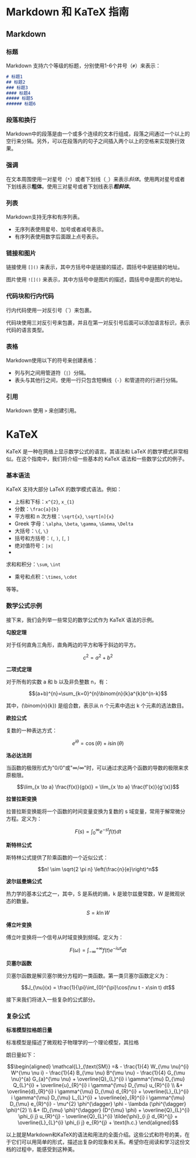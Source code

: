 # Markdown 和 KaTeX 指南

## Markdown

### 标题

Markdown 支持六个等级的标题，分别使用1-6个井号（`#`）来表示：

```markdown
# 标题1
## 标题2
### 标题3
#### 标题4
##### 标题5
###### 标题6
```

### 段落和换行

Markdown中的段落是由一个或多个连续的文本行组成，段落之间通过一个以上的空行来分隔。另外，可以在段落内的句子之间插入两个以上的空格来实现换行效果。

### 强调

在文本周围使用一对星号（`*`）或者下划线（`_`）来表示*斜体*。使用两对星号或者下划线表示**粗体**。使用三对星号或者下划线表示***粗斜体***。

### 列表

Markdown支持无序和有序列表。

- 无序列表使用星号、加号或者减号表示。
- 有序列表使用数字后面跟上点号表示。

### 链接和图片

链接使用 `[]()` 来表示，其中方括号中是链接的描述，圆括号中是链接的地址。

图片使用 `![]()` 来表示，其中方括号中是图片的描述，圆括号中是图片的地址。

### 代码块和行内代码

行内代码使用一对反引号（\`）来包裹。

代码块使用三对反引号来包裹，并且在第一对反引号后面可以添加语言标识，表示代码的语言类型。

### 表格

Markdown使用以下的符号来创建表格：

- 列与列之间用管道符（`|`）分隔。
- 表头与其他行之间，使用一行只包含短横线（`-`）和管道符的行进行分隔。

### 引用

Markdown 使用 `>` 来创建引用。


# KaTeX

KaTeX 是一种在网络上显示数学公式的语言。其语法和 LaTeX 的数学模式非常相似。在这个指南中，我们将介绍一些基本的 KaTeX 语法和一些数学公式的例子。

### 基本语法

KaTeX 支持大部分 LaTeX 的数学模式语法。例如：

- 上标和下标：`x^{2}`, `x_{1}`
- 分数：`\frac{a}{b}`
- 平方根和 n 次方根：`\sqrt{x}`, `\sqrt[n]{x}`
- Greek 字母：`\alpha`, `\beta`, `\gamma`, `\Gamma`, `\Delta`
- 大括号：`\{`, `\}`
- 括号和方括号：`(`, `)`, `[`, `]`
- 绝对值符号：`|x|`
-

 求和和积分：`\sum`, `\int`
- 乘号和点积：`\times`, `\cdot`

等等。

### 数学公式示例

接下来，我们会列举一些常见的数学公式作为 KaTeX 语法的示例。

**勾股定理**

对于任何直角三角形，直角两边的平方和等于斜边的平方。

$$c^{2}=a^{2}+b^{2}$$

**二项式定理**

对于所有的实数 a 和 b 以及非负整数 n，有：

$$(a+b)^{n}=\sum_{k=0}^{n}\binom{n}{k}a^{k}b^{n-k}$$

其中，\(\binom{n}{k}\) 是组合数，表示从 n 个元素中选出 k 个元素的选法数目。

**欧拉公式**

复数的一种表达方式：

$$e^{i \theta}=\cos(\theta)+i\sin(\theta)$$

**洛必达法则**

当函数的极限形式为"0/0"或"∞/∞"时，可以通过求这两个函数的导数的极限来求原极限。

$$\lim_{x \to a} \frac{f(x)}{g(x)} = \lim_{x \to a} \frac{f'(x)}{g'(x)}$$

**拉普拉斯变换**

拉普拉斯变换能将一个函数的时间变量变换为复数的 s 域变量，常用于解常微分方程。定义为：

$$F(s) = \int_{0}^{\infty} e^{-st}f(t) dt$$

**斯特林公式**

斯特林公式提供了阶乘函数的一个近似公式：

$$n! \sim \sqrt{2 \pi n} \left(\frac{n}{e}\right)^n$$

**波尔兹曼熵公式**

热力学的基本公式之一，其中，S 是系统的熵，k 是玻尔兹曼常数，W 是微观状态的数量。

$$S = k \ln W$$

**傅立叶变换**

傅立叶变换将一个信号从时域变换到频域。定义为：

$$F(\omega) = \int_{-\infty}^{+\infty} f(t) e^{-i \omega t} dt$$

**贝塞尔函数**

贝塞尔函数是解贝塞尔微分方程的一类函数。第一类贝塞尔函数定义为：

$$J_{\nu}(x) = \frac{1}{\pi}\int_{0}^{\pi}\cos(\nu t - x\sin t) dt$$

接下来我们将进入一些复杂的公式部分。

### 复杂公式

**标准模型拉格朗日量**

标准模型是描述了微观粒子物理学的一个理论模型，其拉格

朗日量如下：

$$\begin{aligned}
\mathcal{L}_{\text{SM}} =& - \frac{1}{4} W_{\mu \nu}^{i} W^{\mu \nu i} - \frac{1}{4} B_{\mu \nu} B^{\mu \nu} - \frac{1}{4} G_{\mu \nu}^{a} G_{a}^{\mu \nu} + \overline{Q}_{L}^{i} i \gamma^{\mu} D_{\mu} Q_{L}^{i} + \overline{u}_{R}^{i} i \gamma^{\mu} D_{\mu} u_{R}^{i} \\
&+ \overline{d}_{R}^{i} i \gamma^{\mu} D_{\mu} d_{R}^{i} + \overline{L}_{L}^{i} i \gamma^{\mu} D_{\mu} L_{L}^{i} + \overline{e}_{R}^{i} i \gamma^{\mu} D_{\mu} e_{R}^{i} - \mu^{2} \phi^{\dagger} \phi - \lambda (\phi^{\dagger} \phi)^{2} \\
&+ (D_{\mu} \phi)^{\dagger} (D^{\mu} \phi) + \overline{Q}_{L}^{i} \phi_{i j} u_{R}^{j} - \overline{Q}_{L}^{i} \tilde{\phi}_{i j} d_{R}^{j} + \overline{L}_{L}^{i} \phi_{i j} e_{R}^{j} + \text{h.c.}
\end{aligned}$$

以上就是Markdown和KaTeX的语法和用法的全面介绍。这些公式和符号的美，在于它们可以用简单的形式，描述出复杂的现象和关系。希望你在阅读和学习这份文档的过程中，能感受到这种美。
